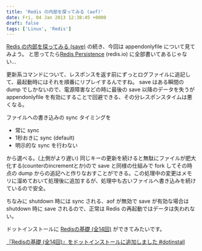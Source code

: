 ```yaml
---
title: 'Redis の内部を探ってみる (aof)'
date: Fri, 04 Jan 2013 12:38:45 +0000
draft: false
tags: ['Linux', 'Redis']
---
```


[Redis の内部を探ってみる (save)](/2012/12/redis-inside-save/) の続き、今回は appendonlyfile について見てみよう。 と思ってたら[Redis Persistence](http://redis.io/topics/persistence) (redis.io) に全部書いてあるじゃない...

更新系コマンドについて、レスポンスを返す前にずっとログファイルに追記して、最起動時にはそれを順番にリプレイするんですね。 save はある瞬間の dump でしかないので、電源障害などの時に最後の save 以降のデータを失うが appendonlyfile を有効にすることで回避できる、その分レスポンスタイムは悪くなる。

ファイルへの書き込みの sync タイミングを

* 常に sync
* 1秒おきに sync (default)
* 明示的な sync を行わない

から選べる。(上側がより遅い) 同じキーの更新を続けると無駄にファイルが肥大化する(counterのincrementとか)ので save と同様の仕組みで fork してその時点の dump からの追記へと作りなおすことができる。この処理中の変更はメモリに溜めておいて処理後に追加するが、処理中も古いファイルへ書き込みを続けているので安全。

ちなみに shutdown 時には sync される、aof が無効で save が有効な場合は shutdown 時に save されるので、正常は Redis の再起動ではデータは失われない。

ドットインストールに [Redisの基礎 (全14回)](http://dotinstall.com/lessons/basic_redis) ができてみたいです。

[『Redisの基礎 (全14回)』をドットインストールに追加しました #dotinstall](http://www.ideaxidea.com/archives/2013/01/basic_redis_added.html)
